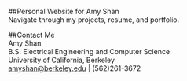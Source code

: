 ##Personal Website for Amy Shan  
Navigate through my projects, resume, and portfolio.  

##Contact Me  
Amy Shan  
B.S. Electrical Engineering and Computer Science  
University of California, Berkeley  
amyshan@berkeley.edu | (562)261-3672  
